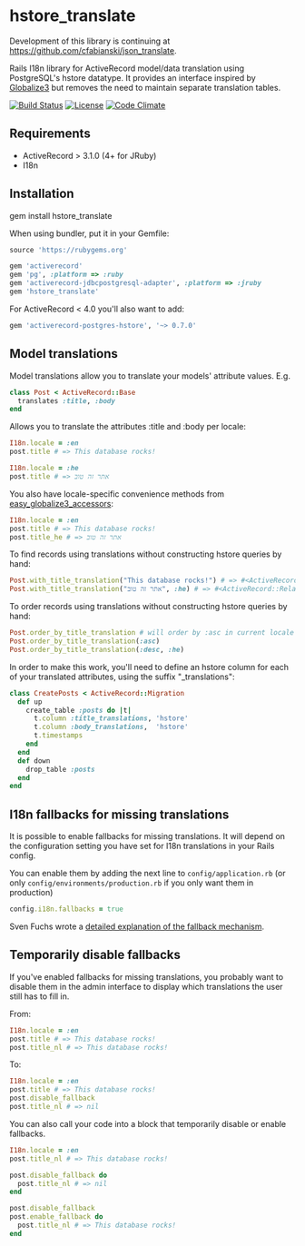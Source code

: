 # hstore_translate

Development of this library is continuing at <https://github.com/cfabianski/json_translate>.

Rails I18n library for ActiveRecord model/data translation using PostgreSQL's
hstore datatype. It provides an interface inspired by
[Globalize3](https://github.com/svenfuchs/globalize3) but removes the need to
maintain separate translation tables.

[![Build Status](https://api.travis-ci.org/robworley/hstore_translate.png)](https://travis-ci.org/robworley/hstore_translate)
[![License](http://img.shields.io/badge/license-mit-brightgreen.svg)](COPYRIGHT)
[![Code Climate](https://codeclimate.com/github/robworley/hstore_translate.png)](https://codeclimate.com/github/robworley/hstore_translate)

## Requirements

* ActiveRecord > 3.1.0 (4+ for JRuby)
* I18n

## Installation

gem install hstore_translate

When using bundler, put it in your Gemfile:

```ruby
source 'https://rubygems.org'

gem 'activerecord'
gem 'pg', :platform => :ruby
gem 'activerecord-jdbcpostgresql-adapter', :platform => :jruby
gem 'hstore_translate'
```

For ActiveRecord < 4.0 you'll also want to add:

```ruby
gem 'activerecord-postgres-hstore', '~> 0.7.0'
```

## Model translations

Model translations allow you to translate your models' attribute values. E.g.

```ruby
class Post < ActiveRecord::Base
  translates :title, :body
end
```

Allows you to translate the attributes :title and :body per locale:

```ruby
I18n.locale = :en
post.title # => This database rocks!

I18n.locale = :he
post.title # => אתר זה טוב
```

You also have locale-specific convenience methods from [easy_globalize3_accessors](https://github.com/paneq/easy_globalize3_accessors):

```ruby
I18n.locale = :en
post.title # => This database rocks!
post.title_he # => אתר זה טוב
```

To find records using translations without constructing hstore queries by hand:

```ruby
Post.with_title_translation("This database rocks!") # => #<ActiveRecord::Relation ...>
Post.with_title_translation("אתר זה טוב", :he) # => #<ActiveRecord::Relation ...>
```

To order records using translations without constructing hstore queries by hand:

```ruby
Post.order_by_title_translation # will order by :asc in current locale
Post.order_by_title_translation(:asc)
Post.order_by_title_translation(:desc, :he)
```

In order to make this work, you'll need to define an hstore column for each of
your translated attributes, using the suffix "_translations":

```ruby
class CreatePosts < ActiveRecord::Migration
  def up
    create_table :posts do |t|
      t.column :title_translations, 'hstore'
      t.column :body_translations,  'hstore'
      t.timestamps
    end
  end
  def down
    drop_table :posts
  end
end
```

## I18n fallbacks for missing translations

It is possible to enable fallbacks for missing translations. It will depend
on the configuration setting you have set for I18n translations in your Rails
config.

You can enable them by adding the next line to `config/application.rb` (or
only `config/environments/production.rb` if you only want them in production)

```ruby
config.i18n.fallbacks = true
```

Sven Fuchs wrote a [detailed explanation of the fallback
mechanism](https://github.com/svenfuchs/i18n/wiki/Fallbacks).

## Temporarily disable fallbacks

If you've enabled fallbacks for missing translations, you probably want to disable
them in the admin interface to display which translations the user still has to
fill in.

From:

```ruby
I18n.locale = :en
post.title # => This database rocks!
post.title_nl # => This database rocks!
```

To:

```ruby
I18n.locale = :en
post.title # => This database rocks!
post.disable_fallback
post.title_nl # => nil
```

You can also call your code into a block that temporarily disable or enable fallbacks.

```ruby
I18n.locale = :en
post.title_nl # => This database rocks!

post.disable_fallback do
  post.title_nl # => nil
end

post.disable_fallback
post.enable_fallback do
  post.title_nl # => This database rocks!
end
```
